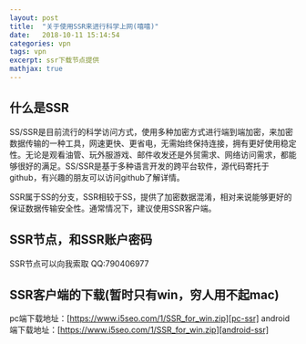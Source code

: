```yaml
---
layout: post
title:  "关于使用SSR来进行科学上网(嘻嘻)"
date:   2018-10-11 15:14:54
categories: vpn
tags: vpn
excerpt: ssr下载节点提供
mathjax: true
---
```


## 什么是SSR
SS/SSR是目前流行的科学访问方式，使用多种加密方式进行端到端加密，来加密数据传输的一种工具，网速更快、更省电，无需始终保持连接，拥有更好使用稳定性。无论是观看油管、玩外服游戏、邮件收发还是外贸需求、网络访问需求，都能够很好的满足。SS/SSR是基于多种语言开发的跨平台软件，源代码寄托于github，有兴趣的朋友可以访问github了解详情。

SSR属于SS的分支，SSR相较于SS，提供了加密数据混淆，相对来说能够更好的保证数据传输安全性。通常情况下，建议使用SSR客户端。

## SSR节点，和SSR账户密码
SSR节点可以向我索取
QQ:790406977

## SSR客户端的下载(暂时只有win，穷人用不起mac)
pc端下载地址：[https://www.i5seo.com/1/SSR_for_win.zip][pc-ssr] 
android端下载地址：[https://www.i5seo.com/1/SSR_for_win.zip][android-ssr]


[pc-ssr]:  https://www.i5seo.com/1/SSR_for_win.zip
[android-ssr]:   https://www.i5seo.com/1/SSR_for_win.zip